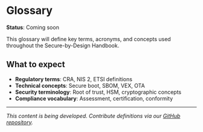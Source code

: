 # Glossary

**Status**: Coming soon

This glossary will define key terms, acronyms, and concepts used throughout the Secure-by-Design Handbook.

## What to expect

- **Regulatory terms**: CRA, NIS 2, ETSI definitions
- **Technical concepts**: Secure boot, SBOM, VEX, OTA
- **Security terminology**: Root of trust, HSM, cryptographic concepts
- **Compliance vocabulary**: Assessment, certification, conformity

---

*This content is being developed. Contribute definitions via our [GitHub repository](https://github.com/sbd-community/handbook).* 